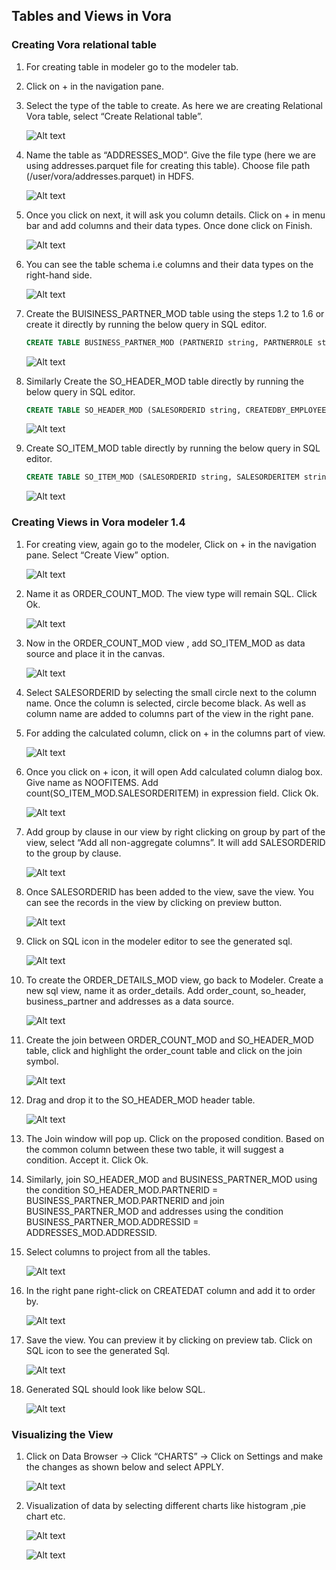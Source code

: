 
## Tables and Views in Vora

### Creating Vora relational table

1. For creating table in modeler go to the modeler tab. 
2. Click on + in the navigation pane. 
3. Select the type of the table to create. As here we are creating Relational Vora table, select “Create Relational table”.

   ![Alt text](./images/1.jpg "Optional title")
   
4. Name the table as “ADDRESSES_MOD”. Give the file type (here we are using addresses.parquet file for creating this table). Choose file path (/user/vora/addresses.parquet) in HDFS.

   ![Alt text](./images/2.jpg "Optional title")
   
5. Once you click on next,  it will ask you column details. Click on + in menu bar and add columns and their data types. Once done click on Finish.

   ![Alt text](./images/3.jpg "Optional title")
   
6. You can see the table schema i.e columns and their data types on the right-hand side.

   ![Alt text](./images/4.jpg "Optional title")
   
7. Create the BUISINESS_PARTNER_MOD table using the steps 1.2 to 1.6 or create it directly by running the below query in SQL editor.

   ```sql
   CREATE TABLE BUSINESS_PARTNER_MOD (PARTNERID string, PARTNERROLE string, EMAILADDRESS string, PHONENUMBER string, FAXNUMBER string, WEBADDRESS string, ADDRESSID string, COMPANYNAME string, LEGALFORM string, CREATEDBY_EMPLOYEEID string, CREATEDAT date, CHANGEDBY_EMPLOYEEID string, CHANGEDAT date, CURRENCY string) USING com.sap.spark.engines.relational OPTIONS (tableName "BUSINESS_PARTNER", files "/user/vora/businessPartner.orc", format "orc");

   ```

   ![Alt text](./images/5.jpg "Optional title")
   
8. Similarly Create the SO_HEADER_MOD table directly by running the below query in SQL editor.

   ```sql
   CREATE TABLE SO_HEADER_MOD (SALESORDERID string, CREATEDBY_EMPLOYEEID string, CREATEDAT date, CHANGEDBY_EMPLOYEEID string, CHANGEDAT date, NOTEID string, PARTNERID string, CURRENCY string, GROSSAMOUNT decimal(15,2), NETAMOUNT decimal(15,2), TAXAMOUNT decimal(15,2), LIFECYCLESTATUS string, BILLINGSTATUS string, DELIVERYSTATUS string) USING com.sap.spark.engines.relational OPTIONS (tableName "SO_HEADER", files "/user/vora/soHeaderData.csv");
   
   ```

   ![Alt text](./images/6.jpg "Optional title")
   
9. Create SO_ITEM_MOD table directly by running the below query in SQL editor.

   ```sql
   CREATE TABLE SO_ITEM_MOD (SALESORDERID string, SALESORDERITEM string, PRODUCTID string, NOTEID string,  CURRENCY string, GROSSAMOUNT decimal(15,2), NETAMOUNT decimal(15,2), TAXAMOUNT decimal(15,2), ITEMATPSTATUS string, OPITEMPOS string, QUANTITY decimal(15,2), QUANTITYUNIT string, DELIVERYDATE date ) USING com.sap.spark.engines.relational OPTIONS (tableName "SO_ITEM", files "/user/vora/soItemData.csv");
   
   ```

   ![Alt text](./images/8.jpg "Optional title")

### Creating Views in Vora modeler 1.4

1. For creating view, again go to the modeler, Click on + in the navigation pane. Select “Create View” option.

   ![Alt text](./images/9.jpg "Optional title")
   
2. Name it as ORDER_COUNT_MOD. The view type will remain SQL. Click Ok.

   ![Alt text](./images/10.jpg "Optional title")
   
3. Now in the ORDER_COUNT_MOD view , add SO_ITEM_MOD as data source and place it in the canvas.

   ![Alt text](./images/11.jpg "Optional title")
   
4. Select SALESORDERID by selecting the small circle next to the column name. Once the column is selected, circle become black. As well as column name are added to columns part of the view in the right pane.
5. For adding the calculated column,  click on + in the columns part of view.

   ![Alt text](./images/12.jpg "Optional title")
   
6. Once you click on + icon, it will open Add calculated column dialog box. Give name as NOOFITEMS. Add count(SO_ITEM_MOD.SALESORDERITEM) in expression field. Click Ok.

   ![Alt text](./images/13.jpg "Optional title")
   
7. Add group by clause in our view by right clicking on group by part of the view, select “Add all non-aggregate columns”. It will add SALESORDERID to the group by clause.

   ![Alt text](./images/14.jpg "Optional title")
   
8. Once SALESORDERID has been added to the view, save the view. You can see the records in the view by clicking on preview button.

   ![Alt text](./images/15.jpg "Optional title")
   
9. Click on SQL icon in the modeler editor to see the generated sql.

   ![Alt text](./images/16.jpg "Optional title")
   
10. To create the ORDER_DETAILS_MOD view, go back to Modeler. Create a new sql view, name it as order_details. Add order_count, so_header, business_partner and addresses as a data source.

    ![Alt text](./images/17.jpg "Optional title")
    
11. Create the join between ORDER_COUNT_MOD and SO_HEADER_MOD table, click and highlight the order_count table and click on the join symbol.

    ![Alt text](./images/18.jpg "Optional title")
    
12. Drag and drop it to the SO_HEADER_MOD header table.

    ![Alt text](./images/19.jpg "Optional title")
    
13. The Join window will pop up. Click on the proposed condition. Based on the common column between these two table, it will suggest a condition. Accept it. Click Ok. 
14. Similarly, join SO_HEADER_MOD and BUSINESS_PARTNER_MOD using the condition SO_HEADER_MOD.PARTNERID = BUSINESS_PARTNER_MOD.PARTNERID and join BUSINESS_PARTNER_MOD and addresses using the condition BUSINESS_PARTNER_MOD.ADDRESSID = ADDRESSES_MOD.ADDRESSID. 
15. Select columns to project from all the tables.

    ![Alt text](./images/20.jpg "Optional title")
    
16. In the right pane right-click on CREATEDAT column and add it to order by.

    ![Alt text](./images/21.jpg "Optional title")
    
17. Save the view. You can preview it by clicking on preview tab. Click on SQL icon to see the generated Sql.

    ![Alt text](./images/22.jpg "Optional title")
    
18. Generated SQL should look like below SQL.

    ![Alt text](./images/23.jpg "Optional title")

### Visualizing the View

1. Click on Data Browser -> Click “CHARTS” -> Click on Settings and make the changes as shown below and select APPLY.

   ![Alt text](./images/24.jpg "Optional title")
   
2. Visualization of data by selecting different charts like histogram ,pie chart etc.

   ![Alt text](./images/25.jpg "Optional title")
   
   ![Alt text](./images/26.jpg "Optional title")

